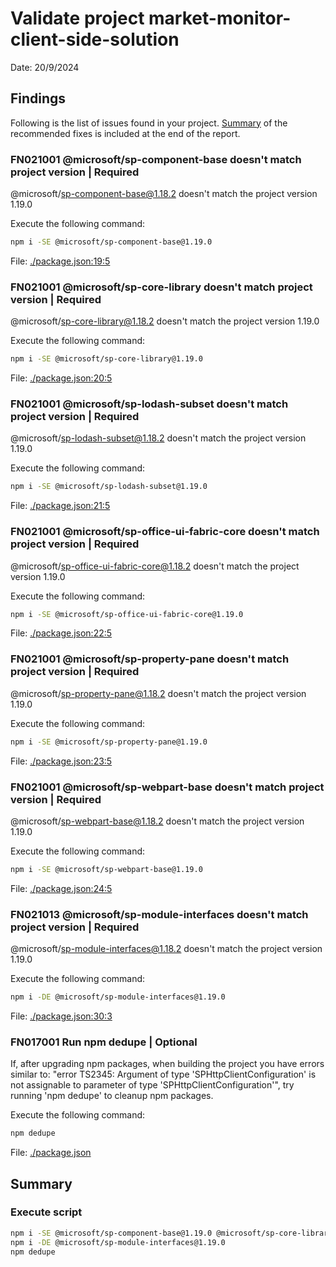 # Validate project market-monitor-client-side-solution

Date: 20/9/2024

## Findings

Following is the list of issues found in your project. [Summary](#Summary) of the recommended fixes is included at the end of the report.

### FN021001 @microsoft/sp-component-base doesn't match project version | Required

@microsoft/sp-component-base@1.18.2 doesn't match the project version 1.19.0

Execute the following command:

```sh
npm i -SE @microsoft/sp-component-base@1.19.0
```

File: [./package.json:19:5](./package.json)

### FN021001 @microsoft/sp-core-library doesn't match project version | Required

@microsoft/sp-core-library@1.18.2 doesn't match the project version 1.19.0

Execute the following command:

```sh
npm i -SE @microsoft/sp-core-library@1.19.0
```

File: [./package.json:20:5](./package.json)

### FN021001 @microsoft/sp-lodash-subset doesn't match project version | Required

@microsoft/sp-lodash-subset@1.18.2 doesn't match the project version 1.19.0

Execute the following command:

```sh
npm i -SE @microsoft/sp-lodash-subset@1.19.0
```

File: [./package.json:21:5](./package.json)

### FN021001 @microsoft/sp-office-ui-fabric-core doesn't match project version | Required

@microsoft/sp-office-ui-fabric-core@1.18.2 doesn't match the project version 1.19.0

Execute the following command:

```sh
npm i -SE @microsoft/sp-office-ui-fabric-core@1.19.0
```

File: [./package.json:22:5](./package.json)

### FN021001 @microsoft/sp-property-pane doesn't match project version | Required

@microsoft/sp-property-pane@1.18.2 doesn't match the project version 1.19.0

Execute the following command:

```sh
npm i -SE @microsoft/sp-property-pane@1.19.0
```

File: [./package.json:23:5](./package.json)

### FN021001 @microsoft/sp-webpart-base doesn't match project version | Required

@microsoft/sp-webpart-base@1.18.2 doesn't match the project version 1.19.0

Execute the following command:

```sh
npm i -SE @microsoft/sp-webpart-base@1.19.0
```

File: [./package.json:24:5](./package.json)

### FN021013 @microsoft/sp-module-interfaces doesn't match project version | Required

@microsoft/sp-module-interfaces@1.18.2 doesn't match the project version 1.19.0

Execute the following command:

```sh
npm i -DE @microsoft/sp-module-interfaces@1.19.0
```

File: [./package.json:30:3](./package.json)

### FN017001 Run npm dedupe | Optional

If, after upgrading npm packages, when building the project you have errors similar to: "error TS2345: Argument of type 'SPHttpClientConfiguration' is not assignable to parameter of type 'SPHttpClientConfiguration'", try running 'npm dedupe' to cleanup npm packages.

Execute the following command:

```sh
npm dedupe
```

File: [./package.json](./package.json)

## Summary

### Execute script

```sh
npm i -SE @microsoft/sp-component-base@1.19.0 @microsoft/sp-core-library@1.19.0 @microsoft/sp-lodash-subset@1.19.0 @microsoft/sp-office-ui-fabric-core@1.19.0 @microsoft/sp-property-pane@1.19.0 @microsoft/sp-webpart-base@1.19.0
npm i -DE @microsoft/sp-module-interfaces@1.19.0
npm dedupe
```